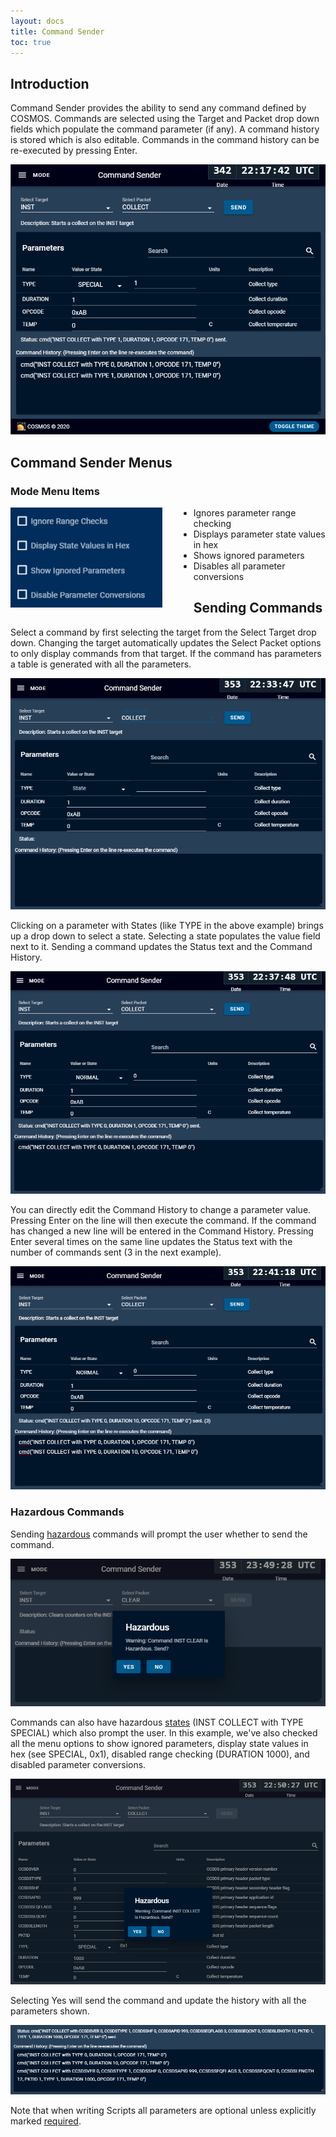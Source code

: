 ```yaml
---
layout: docs
title: Command Sender
toc: true
---
```


## Introduction

Command Sender provides the ability to send any command defined by COSMOS. Commands are selected using the Target and Packet drop down fields which populate the command parameter (if any). A command history is stored which is also editable. Commands in the command history can be re-executed by pressing Enter.

![Command Sender](/img/v5/command_sender/command_sender.png)

## Command Sender Menus

### Mode Menu Items

<!-- Image sized to match up with bullets -->

<img src="/img/v5/command_sender/mode_menu.png"
     alt="Mode Menu"
     style="float: left; margin-right: 50px; height: 160px;" />

- Ignores parameter range checking
- Displays parameter state values in hex
- Shows ignored parameters
- Disables all parameter conversions

## Sending Commands

Select a command by first selecting the target from the Select Target drop down. Changing the target automatically updates the Select Packet options to only display commands from that target. If the command has parameters a table is generated with all the parameters.

![INST COLLECT](/img/v5/command_sender/inst_collect.png)

Clicking on a parameter with States (like TYPE in the above example) brings up a drop down to select a state. Selecting a state populates the value field next to it. Sending a command updates the Status text and the Command History.

![INST COLLECT Sent](/img/v5/command_sender/inst_collect_sent.png)

You can directly edit the Command History to change a parameter value. Pressing Enter on the line will then execute the command. If the command has changed a new line will be entered in the Command History. Pressing Enter several times on the same line updates the Status text with the number of commands sent (3 in the next example).

![INST COLLECT Sent 3](/img/v5/command_sender/inst_collect_sent_3.png)

### Hazardous Commands

Sending [hazardous](/docs/v5/command#hazardous) commands will prompt the user whether to send the command.

![INST CLEAR](/img/v5/command_sender/inst_clear.png)

Commands can also have hazardous [states](/docs/v5/command#state) (INST COLLECT with TYPE SPECIAL) which also prompt the user. In this example, we've also checked all the menu options to show ignored parameters, display state values in hex (see SPECIAL, 0x1), disabled range checking (DURATION 1000), and disabled parameter conversions.

![INST COLLECT Hazardous](/img/v5/command_sender/inst_collect_hazardous.png)

Selecting Yes will send the command and update the history with all the parameters shown.

![INST COLLECT History](/img/v5/command_sender/inst_collect_hazardous_history.png)

Note that when writing Scripts all parameters are optional unless explicitly marked [required](/docs/v5/command#required).
